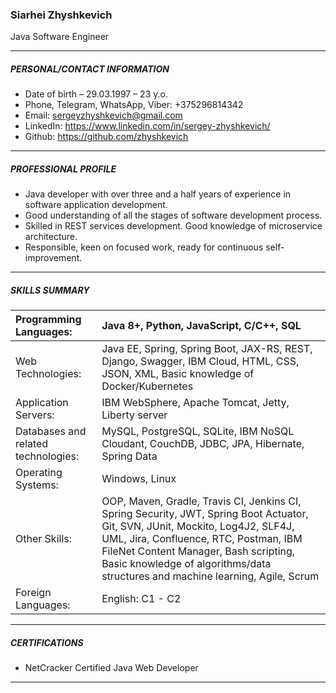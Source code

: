 ### Siarhei Zhyshkevich

Java Software Engineer

---

##### PERSONAL/CONTACT INFORMATION

- Date of birth – 29.03.1997 – 23 y.o.
- Phone, Telegram, WhatsApp, Viber: +375296814342
- Email: [sergeyzhyshkevich@gmail.com](mailto:sergeyzhyshkevich@gmail.com)
- LinkedIn: https://www.linkedin.com/in/sergey-zhyshkevich/
- Github: https://github.com/zhyshkevich

---

##### PROFESSIONAL PROFILE

- Java developer with over three and a half years of experience in software application development. 
- Good understanding of all the stages of software development process.
- Skilled in REST services development. Good knowledge of microservice architecture.
- Responsible, keen on focused work, ready for continuous self-improvement.

---

##### SKILLS SUMMARY

| Programming Languages:              | Java 8+, Python, JavaScript, C/C++, SQL                      |
| :---------------------------------- | :----------------------------------------------------------- |
| Web Technologies:                   | Java EE, Spring, Spring Boot, JAX-RS, REST, Django, Swagger, IBM Cloud, HTML, CSS, JSON, XML, Basic knowledge of Docker/Kubernetes |
| Application Servers:                | IBM WebSphere, Apache Tomcat, Jetty, Liberty server          |
| Databases and related technologies: | MySQL, PostgreSQL, SQLite, IBM NoSQL Cloudant, CouchDB, JDBC, JPA, Hibernate, Spring Data |
| Operating Systems:                  | Windows, Linux                                               |
| Other Skills:                       | OOP, Maven, Gradle, Travis CI, Jenkins CI, Spring Security, JWT, Spring Boot Actuator, Git, SVN, JUnit, Mockito, Log4J2, SLF4J, UML, Jira, Confluence, RTC, Postman, IBM FileNet Content Manager, Bash scripting, Basic knowledge of algorithms/data structures and machine learning, Agile, Scrum |
| Foreign Languages:                  | English: C1 - C2                                             |

---

##### CERTIFICATIONS

- NetCracker Certified Java Web Developer

---

##### 